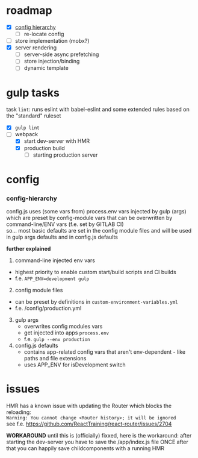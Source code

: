 # roadmap
* [x] [config hierarchy](#config-hierarchy)  
  * [ ] re-locate config
* [ ] store implementation (mobx?)
* [x] server rendering  
  * [ ] server-side async prefetching
  * [ ] store injection/binding
  * [ ] dynamic template

# gulp tasks
task `lint`: runs eslint with babel-eslint and some extended rules based on the "standard" ruleset

* [x] `gulp lint`
* [ ] webpack
  * [x] start dev-server with HMR
  * [x] production build
     * [ ] starting production server

# config

### config-hierarchy

config.js uses (some vars from) process.env vars injected by gulp (args) which are preset by config-module vars that can be overwritten by command-line/ENV vars (f.e. set by GITLAB CI)  
so... most basic defaults are set in the config module files and will be used in gulp args defaults and in config.js defaults

**further explained**  

1. command-line injected env vars
  * highest priority to enable custom start/build scripts and CI builds
  * f.e. `APP_ENV=development gulp`
2. config module files  
  * can be preset by definitions in `custom-environment-variables.yml`  
  * f.e. /config/production.yml  
3. gulp args
    * overwrites config modules vars
    * get injected into apps `process.env`
    * f.e. `gulp --env production`
4. config.js defaults
    * contains app-related config vars that aren't env-dependent - like paths and file extensions
    * uses APP_ENV for isDevelopment switch

# issues
HMR has a known issue with updating the Router which blocks the reloading:  
`Warning: You cannot change <Router history>; it will be ignored`  
see f.e. https://github.com/ReactTraining/react-router/issues/2704

**WORKAROUND**
until this is (officially) fixxed, here is the workaround:
after starting the dev-server you have to save the /app/index.js file ONCE
after that you can happily save childcomponents with a running HMR
